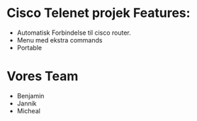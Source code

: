 # Cisco Telenet projek Features:

  - Automatisk Forbindelse til cisco router.
  - Menu med ekstra commands
  - Portable
  
# Vores Team

  - Benjamin
  - Jannik
  - Micheal
